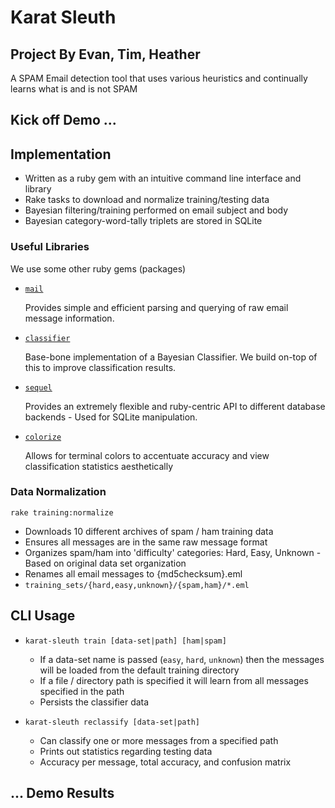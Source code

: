 # Karat Sleuth
## Project By Evan, Tim, Heather


A SPAM Email detection tool that uses various heuristics and continually learns
what is and is not SPAM


## Kick off Demo ...


## Implementation

 * Written as a ruby gem with an intuitive command line interface and library
 * Rake tasks to download and normalize training/testing data
 * Bayesian filtering/training performed on email subject and body
 * Bayesian category-word-tally triplets are stored in SQLite


### Useful Libraries

We use some other ruby gems (packages)

 * [`mail`](https://github.com/mikel/mail)

   Provides simple and efficient parsing and querying of raw email message
   information.

 * [`classifier`](https://github.com/cardmagic/classifier)

   Base-bone implementation of a Bayesian Classifier. We build on-top of this to
   improve classification results.

 * [`sequel`](https://github.com/jeremyevans/sequel)

   Provides an extremely flexible and ruby-centric API to different database
   backends - Used for SQLite manipulation.

 * [`colorize`](https://github.com/fazibear/colorize)

   Allows for terminal colors to accentuate accuracy and view classification
   statistics aesthetically


### Data Normalization

`rake training:normalize`

 * Downloads 10 different archives of spam / ham training data
 * Ensures all messages are in the same raw message format
 * Organizes spam/ham into 'difficulty' categories: Hard, Easy, Unknown -
   Based on original data set organization
 * Renames all email messages to {md5checksum}.eml
 * `training_sets/{hard,easy,unknown}/{spam,ham}/*.eml`


## CLI Usage

 * `karat-sleuth train [data-set|path] [ham|spam]`
   - If a data-set name is passed (`easy`, `hard`, `unknown`) then the messages
    will be loaded from the default training directory
   - If a file / directory path is specified it will learn from all messages
    specified in the path
   - Persists the classifier data

 * `karat-sleuth reclassify [data-set|path]`
   - Can classify one or more messages from a specified path
   - Prints out statistics regarding testing data
   - Accuracy per message, total accuracy, and confusion matrix


## ... Demo Results